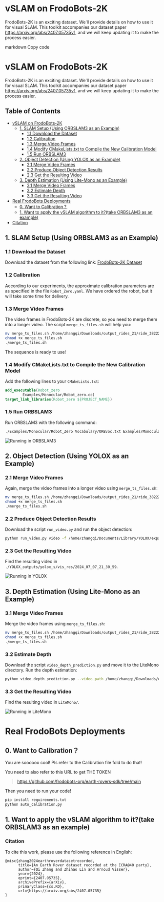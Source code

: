 # vSLAM on FrodoBots-2K
FrodoBots-2K is an exciting dataset. We'll provide details on how to use it for visual SLAM. This toolkit accompanies our dataset paper https://arxiv.org/abs/2407.05735v1, and we will keep updating it to make the process easier.

markdown
Copy code
# vSLAM on FrodoBots-2K
FrodoBots-2K is an exciting dataset. We'll provide details on how to use it for visual SLAM. This toolkit accompanies our dataset paper https://arxiv.org/abs/2407.05735v1, and we will keep updating it to make the process easier.

## Table of Contents
- [vSLAM on FrodoBots-2K](#vslam-on-frodobots-2k)
  - [1. SLAM Setup (Using ORBSLAM3 as an Example)](#1-slam-setup-using-orbslam3-as-an-example)
    - [1.1 Download the Dataset](#11-download-the-dataset)
    - [1.2 Calibration](#12-calibration)
    - [1.3 Merge Video Frames](#13-merge-video-frames)
    - [1.4 Modify CMakeLists.txt to Compile the New Calibration Model](#14-modify-cmakeliststxt-to-compile-the-new-calibration-model)
    - [1.5 Run ORBSLAM3](#15-run-orbslam3)
  - [2. Object Detection (Using YOLOX as an Example)](#2-object-detection-using-yolox-as-an-example)
    - [2.1 Merge Video Frames](#21-merge-video-frames)
    - [2.2 Produce Object Detection Results](#22-produce-object-detection-results)
    - [2.3 Get the Resulting Video](#23-get-the-resulting-video)
  - [3. Depth Estimation (Using Lite-Mono as an Example)](#3-depth-estimation-using-lite-mono-as-an-example)
    - [3.1 Merge Video Frames](#31-merge-video-frames)
    - [3.2 Estimate Depth](#32-estimate-depth)
    - [3.3 Get the Resulting Video](#33-get-the-resulting-video)
- [Real FrodoBots Deployments](#real-frodobots-deployments)
  - [0. Want to Calibration？](#0-want-to-calibration)
  - [1. Want to apply the vSLAM algorithm to it?(take ORBSLAM3 as an example)](#1-want-to-apply-the-vslam-algorithm-to-ittake-orbslam3-as-an-example)
- [Citation](#citation)
## 1. SLAM Setup (Using ORBSLAM3 as an Example)

### 1.1 Download the Dataset
Download the dataset from the following link: [FrodoBots-2K Dataset](https://huggingface.co/datasets/frodobots/FrodoBots-2K)

### 1.2 Calibration
According to our experiments, the approximate calibration parameters are as specified in the file `Robot_Zero.yaml`. We have ordered the robot, but it will take some time for delivery.

### 1.3 Merge Video Frames
The video frames in FrodoBots-2K are discrete, so you need to merge them into a longer video. The script `merge_ts_files.sh` will help you:

```bash
mv merge_ts_files.sh /home/zhangqi/Downloads/output_rides_21/ride_38222_20240501013650
chmod +x merge_ts_files.sh
./merge_ts_files.sh
```
The sequence is ready to use!

### 1.4 Modify CMakeLists.txt to Compile the New Calibration Model
Add the following lines to your `CMakeLists.txt`:

```cmake
add_executable(Robot_zero
        Examples/Monocular/Robot_zero.cc)
target_link_libraries(Robot_zero ${PROJECT_NAME})
```

### 1.5 Run ORBSLAM3
Run ORBSLAM3 with the following command:

```bash
./Examples/Monocular/Robot_Zero Vocabulary/ORBvoc.txt Examples/Monocular/Robot_zero.yaml /home/zhangqi/Downloads/output_rides_21/ride_38222_20240501013650
```

![Running in ORBSLAM3](images/example_image0.png)

## 2. Object Detection (Using YOLOX as an Example)

### 2.1 Merge Video Frames
Again, merge the video frames into a longer video using `merge_ts_files.sh`:

```bash
mv merge_ts_files.sh /home/zhangqi/Downloads/output_rides_21/ride_38222_20240501013650
chmod +x merge_ts_files.sh
./merge_ts_files.sh
```

### 2.2 Produce Object Detection Results
Download the script `run_video.py` and run the object detection:

```bash
python run_video.py video -f /home/zhangqi/Documents/Library/YOLOX/exps/default/yolox_s.py -c /home/zhangqi/Documents/Library/YOLOX/yolox_s.pth --path /home/zhangqi/Downloads/output_rides_21/ride_38222_20240501013650/recordings/rgb.ts --save_result
```

### 2.3 Get the Resulting Video
Find the resulting video in `./YOLOX_outputs/yolox_s/vis_res/2024_07_07_21_30_59`.

![Running in YOLOX](images/example_image1.png)

## 3. Depth Estimation (Using Lite-Mono as an Example)

### 3.1 Merge Video Frames
Merge the video frames using `merge_ts_files.sh`:

```bash
mv merge_ts_files.sh /home/zhangqi/Downloads/output_rides_21/ride_38222_20240501013650
chmod +x merge_ts_files.sh
./merge_ts_files.sh
```

### 3.2 Estimate Depth
Download the script `video_depth_prediction.py` and move it to the LiteMono directory. Run the depth estimation:

```bash
python video_depth_prediction.py --video_path /home/zhangqi/Downloads/output_rides_21/ride_38222_20240501013650/recordings/rgb.ts --output_path output_video_depth.avi --load_weights_folder /home/zhangqi/Documents/Library/Lite-Mono/pretrained_model --model lite-mono8m
```

### 3.3 Get the Resulting Video
Find the resulting video in `LiteMono/`.

![Running in LiteMono](images/example_image2.png)
# Real FrodoBots Deployments
## 0. Want to Calibration？
You are soooooo cool! Pls refer to the Calibration file fold to do that!

You need to also refer to this URL to get THE TOKEN
> https://github.com/frodobots-org/earth-rovers-sdk/tree/main

Then you need to run your code!
```bash
pip install requirements.txt
python auto_calibration.py
```
## 1. Want to apply the vSLAM algorithm to it?(take ORBSLAM3 as an example)


### Citation
To cite this work, please use the following reference in English:

```plaintext
@misc{zhang2024earthroverdatasetrecorded,  
      title={An Earth Rover dataset recorded at the ICRA@40 party},  
      author={Qi Zhang and Zhihao Lin and Arnoud Visser},  
      year={2024},  
      eprint={2407.05735},  
      archivePrefix={arXiv},  
      primaryClass={cs.RO},  
      url={https://arxiv.org/abs/2407.05735}  
}
```
